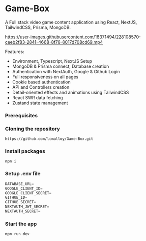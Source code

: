# Game-Box
A Full stack video game content application using React, NextJS, TailwindCSS, Prisma, MongoDB. 


https://user-images.githubusercontent.com/18371494/228108570-ceeb2f83-2841-4668-8f76-8017d708cd69.mp4


Features:

- Environment, Typescript, NextJS Setup
- MongoDB & Prisma connect, Database creation
- Authentication with NextAuth, Google & Github Login
- Full responsiveness on all pages
- Cookie based authentication
- API and Controllers creation
- Detail-oriented effects and animations using TailwindCSS
- React SWR data fetching
- Zustand state management

### Prerequisites

### Cloning the repository
```shell
https://github.com/lcmalloy/Game-Box.git
```

### Install packages

```shell
npm i
```

### Setup .env file


```js
DATABASE_URL=
GOOGLE_CLIENT_ID=
GOOGLE_CLIENT_SECRET=
GITHUB_ID=
GITHUB_SECRET=
NEXTAUTH_JWT_SECRET=
NEXTAUTH_SECRET=
```


### Start the app

```shell
npm run dev
```

